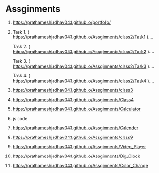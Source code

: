 # Assginments

1. https://prathameshjadhav043.github.io/portfolio/
2. Task 1. ( https://prathameshjadhav043.github.io/Assginments/class2/Task1 )....


   Task 2. ( https://prathameshjadhav043.github.io/Assginments/class2/Task2 )....
   
   
   Task 3. ( https://prathameshjadhav043.github.io/Assginments/class2/Task3 )....
   
   
   Task 4. ( https://prathameshjadhav043.github.io/Assginments/class2/Task4 )....
   
   
3. https://prathameshjadhav043.github.io/Assginments/class3
4. https://prathameshjadhav043.github.io/Assginments/Class4
5. https://prathameshjadhav043.github.io/Assginments/Calculator
6. js code
7. https://prathameshjadhav043.github.io/Assginments/Calender
8. https://prathameshjadhav043.github.io/Assginments/class9
9. https://prathameshjadhav043.github.io/Assginments/Video_Player
10. https://prathameshjadhav043.github.io/Assginments/Dig_Clock
11. https://prathameshjadhav043.github.io/Assginments/Color_Change



